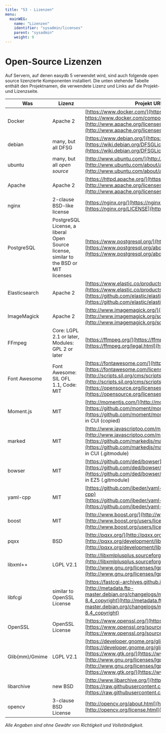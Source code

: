 ```yaml
---
title: "53 - Lizenzen"
menu:
  mainWEG:
    name: "Lizenzen"
    identifier: "sysadmin/licenses"
    parent: "sysadmin"
    weight: 9
---
```

# Open-Source Lizenzen

Auf Servern, auf denen easydb 5 verwendet wird, sind auch folgende open source lizenzierte Komponenten installiert. Die unten stehende Tabelle enthält den Projektnamen, die verwendete Lizenz und Links auf die Projekt- und Lizenzseite.

| **Was** | **Lizenz** | **Projekt URL/ Lizenz URL / Notiz** |
|---------|------------|-------------------------------------|
| Docker | Apache 2 | [https://www.docker.com/](https://www.docker.com/)<br> [https://www.docker.com/components-licenses ](https://www.docker.com/components-licenses) <br> [http://www.apache.org/licenses/LICENSE-2.0](http://www.apache.org/licenses/LICENSE-2.0) |
| debian | many, but all DFSG | [https://www.debian.org/](https://www.debian.org/) <br> [https://wiki.debian.org/DFSGLicenses](https://wiki.debian.org/DFSGLicenses) |
| ubuntu | many, but all *open source* | [http://www.ubuntu.com/](http://www.ubuntu.com/) <br> [http://www.ubuntu.com/about/about-ubuntu/licensing](http://www.ubuntu.com/about/about-ubuntu/licensing) |
| Apache | Apache 2 |  [https://httpd.apache.org/](https://httpd.apache.org/) <br> [http://www.apache.org/licenses/LICENSE-2.0](http://www.apache.org/licenses/LICENSE-2.0) |
| nginx | 2-clause BSD-like license | [https://nginx.org/](https://nginx.org/) <br> [https://nginx.org/LICENSE](https://nginx.org/LICENSE) |
| PostgreSQL | PostgreSQL License, a liberal Open Source license, similar to the BSD or MIT licenses | [https://www.postgresql.org/](https://www.postgresql.org/) <br> [https://www.postgresql.org/about/licence/](https://www.postgresql.org/about/licence/) |
| Elasticsearch| Apache 2 | [https://www.elastic.co/products/elasticsearch](https://www.elastic.co/products/elasticsearch)  <br> [https://github.com/elastic/elasticsearch/blob/master/LICENSE.txt](https://github.com/elastic/elasticsearch/blob/master/LICENSE.txt) |
| ImageMagick | Apache 2 | [http://www.imagemagick.org/](http://www.imagemagick.org/) <br> [http://www.imagemagick.org/script/license.php](http://www.imagemagick.org/script/license.php) |
| FFmpeg| Core: LGPL 2.1 or later, Modules: GPL 2 or later | [https://ffmpeg.org/](https://ffmpeg.org/) <br> [https://ffmpeg.org/legal.html](https://ffmpeg.org/legal.html) |
| Font Awesome | Font Awesome: SIL OFL 1.1, Code: MIT | [https://fontawesome.com/](https://fontawesome.com/) <br> [https://fontawesome.com/license/](https://fontawesome.com/license/) <br> [http://scripts.sil.org/cms/scripts/page.php?site_id=nrsi&id=OFL](http://scripts.sil.org/cms/scripts/page.php?site_id=nrsi&id=OFL) <br> [https://opensource.org/licenses/mit-license.html](https://opensource.org/licenses/mit-license.html) |
| Moment.js | MIT | [http://momentjs.com/](http://momentjs.com/) <br> [https://github.com/moment/moment/blob/develop/LICENSE](https://github.com/moment/moment/blob/develop/LICENSE) <br> in CUI (copied) |
| marked | MIT | [http://www.javascriptoo.com/marked](http://www.javascriptoo.com/marked) <br> [https://github.com/markedjs/marked/blob/master/LICENSE.md](https://github.com/markedjs/marked/blob/master/LICENSE.md) <br> in CUI (.gitmodule) |
| bowser | MIT | [https://github.com/ded/bowser](https://github.com/ded/bowser) <br> [https://github.com/ded/bowser/blob/master/LICENSE](https://github.com/ded/bowser/blob/master/LICENSE) <br> in EZ5 (.gitmodule) |
| yaml-cpp | MIT | [https://github.com/jbeder/yaml-cpp](https://github.com/jbeder/yaml-cpp) <br> [https://github.com/jbeder/yaml-cpp/blob/master/LICENSE](https://github.com/jbeder/yaml-cpp/blob/master/LICENSE) |
| boost | MIT | [http://www.boost.org/](http://www.boost.org/) <br> [http://www.boost.org/users/license.html](http://www.boost.org/users/license.html) |
| pqxx | BSD | [http://pqxx.org/](http://pqxx.org/)  <br> [http://pqxx.org/development/libpqxx/](http://pqxx.org/development/libpqxx/) |
| libxml++ | LGPL V2.1 | [http://libxmlplusplus.sourceforge.net/](http://libxmlplusplus.sourceforge.net/) <br> [http://www.gnu.org/licenses/lgpl.html#TOC1](http://www.gnu.org/licenses/lgpl.html#TOC1) |
| libfcgi | similar to OpenSSL License | [https://fastcgi-archives.github.io/](https://fastcgi-archives.github.io/) <BR> ​[http://metadata.ftp-master.debian.org/changelogs/main/libf/libfcgi/libfcgi_2.4.0-8.4_copyright](http://metadata.ftp-master.debian.org/changelogs/main/libf/libfcgi/libfcgi_2.4.0-8.4_copyright) |
| OpenSSL | OpenSSL License | [https://www.openssl.org/](https://www.openssl.org/) <br> [https://www.openssl.org/source/license.html](https://www.openssl.org/source/license.html) |
| Glib(mm)/Gmime | LGPL V2.1 | [https://developer.gnome.org/glib/stable/](https://developer.gnome.org/glib/stable/) <br> [https://www.gtk.org/](https://www.gtk.org/) <br> [http://www.gnu.org/licenses/lgpl-2.1.html](http://www.gnu.org/licenses/lgpl-2.1.html) <br> [https://www.gtk.org/](https://www.gtk.org/) |
| libarchive | new BSD | [http://www.libarchive.org/](http://www.libarchive.org/) <br> [https://raw.githubusercontent.com/libarchive/libarchive/master/COPYING](https://raw.githubusercontent.com/libarchive/libarchive/master/COPYING) |
| opencv | 3-clause BSD License | [http://opencv.org/about.html](http://opencv.org/about.html) <br> [http://opencv.org/license.html](http://opencv.org/license.html) |

*Alle Angaben sind ohne Gewähr von Richtigkeit und Vollständigkeit.*
